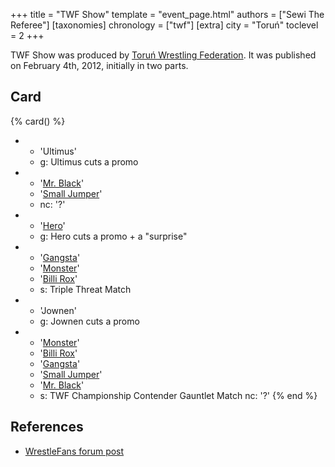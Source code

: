 +++
title = "TWF Show"
template = "event_page.html"
authors = ["Sewi The Referee"]
[taxonomies]
chronology = ["twf"]
[extra]
city = "Toruń"
toclevel = 2
+++

TWF Show was produced by [Toruń Wrestling Federation](@/o/twf.md). It was published on February 4th, 2012, initially in two parts.

## Card

{% card() %}
- - 'Ultimus'
  - g: Ultimus cuts a promo
- - '[Mr. Black](@/w/mr-black.md)'
  - '[Small Jumper](@/w/small-jumper.md)'
  - nc: '?'
- - '[Hero](@/w/pj-blake.md)'
  - g: Hero cuts a promo + a "surprise"
- - '[Gangsta](@/w/jay-revolt.md)'
  - '[Monster](@/w/chris-hunter.md)'
  - '[Billi Rox](@/w/corin-mear.md)'
  - s: Triple Threat Match
- - 'Jownen'
  - g: Jownen cuts a promo
- - '[Monster](@/w/chris-hunter.md)'
  - '[Billi Rox](@/w/corin-mear.md)'
  - '[Gangsta](@/w/jay-revolt.md)'
  - '[Small Jumper](@/w/small-jumper.md)'
  - '[Mr. Black](@/w/mr-black.md)'
  - s: TWF Championship Contender Gauntlet Match
    nc: '?'
{% end %}

## References

* [WrestleFans forum post](https://wrestlefans.pl/forum/viewtopic.php?f=59&t=27649)

